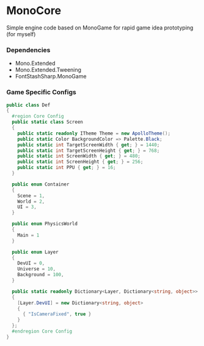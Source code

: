 # MonoCore

Simple engine code based on MonoGame for rapid game idea prototyping (for myself)

### Dependencies

- Mono.Extended
- Mono.Extended.Tweening
- FontStashSharp.MonoGame

### Game Specific Configs

```c#
public class Def
{
  #region Core Config
  public static class Screen
  {
    public static readonly ITheme Theme = new ApolloTheme();
    public static Color BackgroundColor => Palette.Black;
    public static int TargetScreenWidth { get; } = 1440;
    public static int TargetScreenHeight { get; } = 768;
    public static int ScreenWidth { get; } = 480;
    public static int ScreenHeight { get; } = 256;
    public static int PPU { get; } = 16;
  }

  public enum Container
  {
    Scene = 1,
    World = 2,
    UI = 3,
  }

  public enum PhysicsWorld
  {
    Main = 1
  }

  public enum Layer
  {
    DevUI = 0,
    Universe = 10,
    Background = 100,
  }

  public static readonly Dictionary<Layer, Dictionary<string, object>> LayerConfig = new()
  {
    [Layer.DevUI] = new Dictionary<string, object>
    {
      { "IsCameraFixed", true }
    }
  };
  #endregion Core Config
}
```
